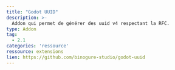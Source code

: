 ```yaml
---
title: "Godot UUID"
description: >-
  Addon qui permet de générer des uuid v4 respectant la RFC.
type: Addon
tag:
  - 2.1
categories: 'ressource'
ressource: extensions
lien: https://github.com/binogure-studio/godot-uuid
---
```

